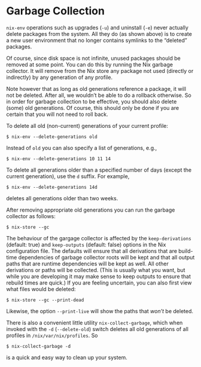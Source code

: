 # Garbage Collection

`nix-env` operations such as upgrades (`-u`) and uninstall (`-e`) never
actually delete packages from the system. All they do (as shown above)
is to create a new user environment that no longer contains symlinks to
the “deleted” packages.

Of course, since disk space is not infinite, unused packages should be
removed at some point. You can do this by running the Nix garbage
collector. It will remove from the Nix store any package not used
(directly or indirectly) by any generation of any profile.

Note however that as long as old generations reference a package, it
will not be deleted. After all, we wouldn’t be able to do a rollback
otherwise. So in order for garbage collection to be effective, you
should also delete (some) old generations. Of course, this should only
be done if you are certain that you will not need to roll back.

To delete all old (non-current) generations of your current profile:

    $ nix-env --delete-generations old

Instead of `old` you can also specify a list of generations, e.g.,

    $ nix-env --delete-generations 10 11 14

To delete all generations older than a specified number of days (except
the current generation), use the `d` suffix. For example,

    $ nix-env --delete-generations 14d

deletes all generations older than two weeks.

After removing appropriate old generations you can run the garbage
collector as follows:

    $ nix-store --gc

The behaviour of the gargage collector is affected by the
`keep-derivations` (default: true) and `keep-outputs` (default: false)
options in the Nix configuration file. The defaults will ensure that all
derivations that are build-time dependencies of garbage collector roots
will be kept and that all output paths that are runtime dependencies
will be kept as well. All other derivations or paths will be collected.
(This is usually what you want, but while you are developing it may make
sense to keep outputs to ensure that rebuild times are quick.) If you
are feeling uncertain, you can also first view what files would be
deleted:

    $ nix-store --gc --print-dead

Likewise, the option `--print-live` will show the paths that *won’t* be
deleted.

There is also a convenient little utility `nix-collect-garbage`, which
when invoked with the `-d` (`--delete-old`) switch deletes all old
generations of all profiles in `/nix/var/nix/profiles`. So

    $ nix-collect-garbage -d

is a quick and easy way to clean up your system.
